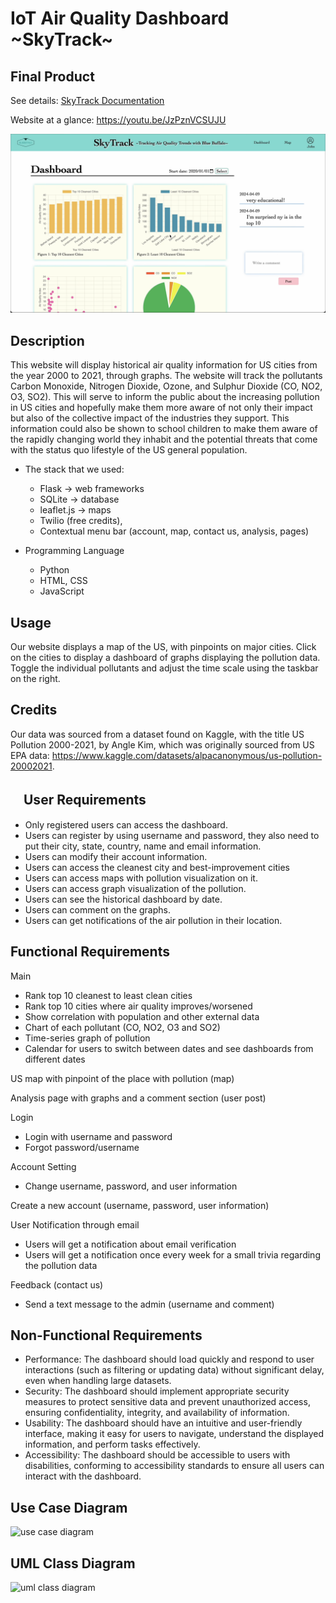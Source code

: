 # IoT Air Quality Dashboard \~SkyTrack\~

## Final Product

See details: [SkyTrack Documentation](https://github.com/vol2468/bluebuffalo/blob/main/SkyTrack%20Documentation.pdf)

Website at a glance: <https://youtu.be/JzPznVCSUJU>

![main page](images/main.png)

## Description

This website will display historical air quality information for US cities from the year 2000 to 2021, through graphs. The website will track the pollutants Carbon Monoxide, Nitrogen Dioxide, Ozone, and Sulphur Dioxide (CO, NO2, O3, SO2). This will serve to inform the public about the increasing pollution in US cities and hopefully make them more aware of not only their impact but also of the collective impact of the industries they support. This information could also be shown to school children to make them aware of the rapidly changing world they inhabit and the potential threats that come with the status quo lifestyle of the US general population.

- The stack that we used:
  - Flask → web frameworks
  - SQLite → database
  - leaflet.js → maps
  - Twilio (free credits),
  - Contextual menu bar (account, map, contact us, analysis, pages)

- Programming Language
  - Python
  - HTML, CSS
  - JavaScript

## Usage

Our website displays a map of the US, with pinpoints on major cities. Click on the cities to display a dashboard of graphs displaying the pollution data. Toggle the individual pollutants and adjust the time scale using the taskbar on the right.

## Credits

Our data was sourced from a dataset found on Kaggle, with the title US Pollution 2000-2021, by Angle Kim,
which was originally sourced from US EPA data: https://www.kaggle.com/datasets/alpacanonymous/us-pollution-20002021.

## 　User Requirements

- Only registered users can access the dashboard.
- Users can register by using username and password, they also need to put their city, state, country, name and email information.
- Users can modify their account information.
- Users can access the cleanest city and best-improvement cities
- Users can access maps with pollution visualization on it.
- Users can access graph visualization of the pollution.
- Users can see the historical dashboard by date.
- Users can comment on the graphs.
- Users can get notifications of the air pollution in their location.

## Functional Requirements

Main

- Rank top 10 cleanest to least clean cities
- Rank top 10 cities where air quality improves/worsened
- Show correlation with population and other external data
- Chart of each pollutant (CO, NO2, O3 and SO2)
- Time-series graph of pollution
- Calendar for users to switch between dates and see dashboards from different dates

US map with pinpoint of the place with pollution (map)  

Analysis page with graphs and a comment section (user post)

Login

- Login with username and password
- Forgot password/username

Account Setting

- Change username, password, and user information

Create a new account (username, password, user information)  

User Notification through email

- Users will get a notification about email verification
- Users will get a notification once every week for a small trivia regarding the pollution data

Feedback (contact us)

- Send a text message to the admin (username and comment)

## Non-Functional Requirements

- Performance: The dashboard should load quickly and respond to user interactions (such as filtering or updating data) without significant delay, even when handling large datasets.
- Security: The dashboard should implement appropriate security measures to protect sensitive data and prevent unauthorized access, ensuring confidentiality, integrity, and availability of information.
- Usability: The dashboard should have an intuitive and user-friendly interface, making it easy for users to navigate, understand the displayed information, and perform tasks effectively.
- Accessibility: The dashboard should be accessible to users with disabilities, conforming to accessibility standards to ensure all users can interact with the dashboard.

## Use Case Diagram

![use case diagram](images/usecase.png)

## UML Class Diagram

![uml class diagram](images/uml_class.png)
